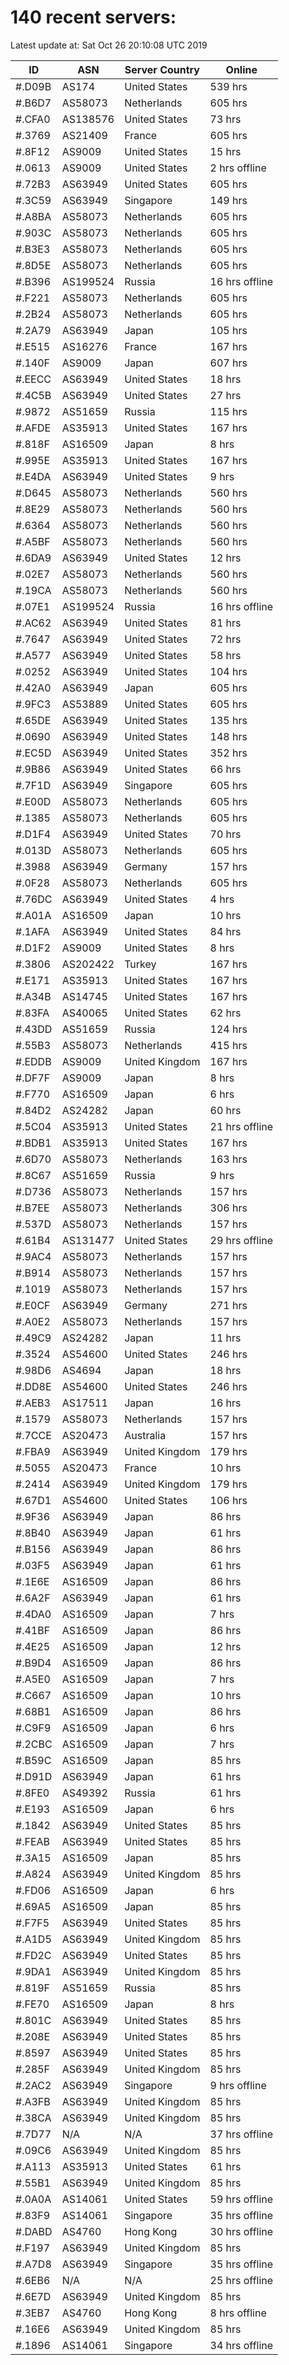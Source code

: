 # 140 recent servers:

Latest update at: Sat Oct 26 20:10:08 UTC 2019

| ID | ASN | Server Country | Online |
| -- | --- | -------------- | ------ |
| #.D09B | AS174 | United States | 539 hrs |
| #.B6D7 | AS58073 | Netherlands | 605 hrs |
| #.CFA0 | AS138576 | United States | 73 hrs |
| #.3769 | AS21409 | France | 605 hrs |
| #.8F12 | AS9009 | United States | 15 hrs |
| #.0613 | AS9009 | United States | 2 hrs offline |
| #.72B3 | AS63949 | United States | 605 hrs |
| #.3C59 | AS63949 | Singapore | 149 hrs |
| #.A8BA | AS58073 | Netherlands | 605 hrs |
| #.903C | AS58073 | Netherlands | 605 hrs |
| #.B3E3 | AS58073 | Netherlands | 605 hrs |
| #.8D5E | AS58073 | Netherlands | 605 hrs |
| #.B396 | AS199524 | Russia | 16 hrs offline |
| #.F221 | AS58073 | Netherlands | 605 hrs |
| #.2B24 | AS58073 | Netherlands | 605 hrs |
| #.2A79 | AS63949 | Japan | 105 hrs |
| #.E515 | AS16276 | France | 167 hrs |
| #.140F | AS9009 | Japan | 607 hrs |
| #.EECC | AS63949 | United States | 18 hrs |
| #.4C5B | AS63949 | United States | 27 hrs |
| #.9872 | AS51659 | Russia | 115 hrs |
| #.AFDE | AS35913 | United States | 167 hrs |
| #.818F | AS16509 | Japan | 8 hrs |
| #.995E | AS35913 | United States | 167 hrs |
| #.E4DA | AS63949 | United States | 9 hrs |
| #.D645 | AS58073 | Netherlands | 560 hrs |
| #.8E29 | AS58073 | Netherlands | 560 hrs |
| #.6364 | AS58073 | Netherlands | 560 hrs |
| #.A5BF | AS58073 | Netherlands | 560 hrs |
| #.6DA9 | AS63949 | United States | 12 hrs |
| #.02E7 | AS58073 | Netherlands | 560 hrs |
| #.19CA | AS58073 | Netherlands | 560 hrs |
| #.07E1 | AS199524 | Russia | 16 hrs offline |
| #.AC62 | AS63949 | United States | 81 hrs |
| #.7647 | AS63949 | United States | 72 hrs |
| #.A577 | AS63949 | United States | 58 hrs |
| #.0252 | AS63949 | United States | 104 hrs |
| #.42A0 | AS63949 | Japan | 605 hrs |
| #.9FC3 | AS53889 | United States | 605 hrs |
| #.65DE | AS63949 | United States | 135 hrs |
| #.0690 | AS63949 | United States | 148 hrs |
| #.EC5D | AS63949 | United States | 352 hrs |
| #.9B86 | AS63949 | United States | 66 hrs |
| #.7F1D | AS63949 | Singapore | 605 hrs |
| #.E00D | AS58073 | Netherlands | 605 hrs |
| #.1385 | AS58073 | Netherlands | 605 hrs |
| #.D1F4 | AS63949 | United States | 70 hrs |
| #.013D | AS58073 | Netherlands | 605 hrs |
| #.3988 | AS63949 | Germany | 157 hrs |
| #.0F28 | AS58073 | Netherlands | 605 hrs |
| #.76DC | AS63949 | United States | 4 hrs |
| #.A01A | AS16509 | Japan | 10 hrs |
| #.1AFA | AS63949 | United States | 84 hrs |
| #.D1F2 | AS9009 | United States | 8 hrs |
| #.3806 | AS202422 | Turkey | 167 hrs |
| #.E171 | AS35913 | United States | 167 hrs |
| #.A34B | AS14745 | United States | 167 hrs |
| #.83FA | AS40065 | United States | 62 hrs |
| #.43DD | AS51659 | Russia | 124 hrs |
| #.55B3 | AS58073 | Netherlands | 415 hrs |
| #.EDDB | AS9009 | United Kingdom | 167 hrs |
| #.DF7F | AS9009 | Japan | 8 hrs |
| #.F770 | AS16509 | Japan | 6 hrs |
| #.84D2 | AS24282 | Japan | 60 hrs |
| #.5C04 | AS35913 | United States | 21 hrs offline |
| #.BDB1 | AS35913 | United States | 167 hrs |
| #.6D70 | AS58073 | Netherlands | 163 hrs |
| #.8C67 | AS51659 | Russia | 9 hrs |
| #.D736 | AS58073 | Netherlands | 157 hrs |
| #.B7EE | AS58073 | Netherlands | 306 hrs |
| #.537D | AS58073 | Netherlands | 157 hrs |
| #.61B4 | AS131477 | United States | 29 hrs offline |
| #.9AC4 | AS58073 | Netherlands | 157 hrs |
| #.B914 | AS58073 | Netherlands | 157 hrs |
| #.1019 | AS58073 | Netherlands | 157 hrs |
| #.E0CF | AS63949 | Germany | 271 hrs |
| #.A0E2 | AS58073 | Netherlands | 157 hrs |
| #.49C9 | AS24282 | Japan | 11 hrs |
| #.3524 | AS54600 | United States | 246 hrs |
| #.98D6 | AS4694 | Japan | 18 hrs |
| #.DD8E | AS54600 | United States | 246 hrs |
| #.AEB3 | AS17511 | Japan | 16 hrs |
| #.1579 | AS58073 | Netherlands | 157 hrs |
| #.7CCE | AS20473 | Australia | 157 hrs |
| #.FBA9 | AS63949 | United Kingdom | 179 hrs |
| #.5055 | AS20473 | France | 10 hrs |
| #.2414 | AS63949 | United Kingdom | 179 hrs |
| #.67D1 | AS54600 | United States | 106 hrs |
| #.9F36 | AS63949 | Japan | 86 hrs |
| #.8B40 | AS63949 | Japan | 61 hrs |
| #.B156 | AS63949 | Japan | 86 hrs |
| #.03F5 | AS63949 | Japan | 61 hrs |
| #.1E6E | AS16509 | Japan | 86 hrs |
| #.6A2F | AS63949 | Japan | 61 hrs |
| #.4DA0 | AS16509 | Japan | 7 hrs |
| #.41BF | AS16509 | Japan | 86 hrs |
| #.4E25 | AS16509 | Japan | 12 hrs |
| #.B9D4 | AS16509 | Japan | 86 hrs |
| #.A5E0 | AS16509 | Japan | 7 hrs |
| #.C667 | AS16509 | Japan | 10 hrs |
| #.68B1 | AS16509 | Japan | 86 hrs |
| #.C9F9 | AS16509 | Japan | 6 hrs |
| #.2CBC | AS16509 | Japan | 7 hrs |
| #.B59C | AS16509 | Japan | 85 hrs |
| #.D91D | AS63949 | Japan | 61 hrs |
| #.8FE0 | AS49392 | Russia | 61 hrs |
| #.E193 | AS16509 | Japan | 6 hrs |
| #.1842 | AS63949 | United States | 85 hrs |
| #.FEAB | AS63949 | United States | 85 hrs |
| #.3A15 | AS16509 | Japan | 85 hrs |
| #.A824 | AS63949 | United Kingdom | 85 hrs |
| #.FD06 | AS16509 | Japan | 6 hrs |
| #.69A5 | AS16509 | Japan | 85 hrs |
| #.F7F5 | AS63949 | United States | 85 hrs |
| #.A1D5 | AS63949 | United Kingdom | 85 hrs |
| #.FD2C | AS63949 | United States | 85 hrs |
| #.9DA1 | AS63949 | United Kingdom | 85 hrs |
| #.819F | AS51659 | Russia | 85 hrs |
| #.FE70 | AS16509 | Japan | 8 hrs |
| #.801C | AS63949 | United States | 85 hrs |
| #.208E | AS63949 | United States | 85 hrs |
| #.8597 | AS63949 | United States | 85 hrs |
| #.285F | AS63949 | United Kingdom | 85 hrs |
| #.2AC2 | AS63949 | Singapore | 9 hrs offline |
| #.A3FB | AS63949 | United Kingdom | 85 hrs |
| #.38CA | AS63949 | United Kingdom | 85 hrs |
| #.7D77 | N/A | N/A | 37 hrs offline |
| #.09C6 | AS63949 | United Kingdom | 85 hrs |
| #.A113 | AS35913 | United States | 61 hrs |
| #.55B1 | AS63949 | United Kingdom | 85 hrs |
| #.0A0A | AS14061 | United States | 59 hrs offline |
| #.83F9 | AS14061 | Singapore | 35 hrs offline |
| #.DABD | AS4760 | Hong Kong | 30 hrs offline |
| #.F197 | AS63949 | United Kingdom | 85 hrs |
| #.A7D8 | AS63949 | Singapore | 35 hrs offline |
| #.6EB6 | N/A | N/A | 25 hrs offline |
| #.6E7D | AS63949 | United Kingdom | 85 hrs |
| #.3EB7 | AS4760 | Hong Kong | 8 hrs offline |
| #.16E6 | AS63949 | United Kingdom | 85 hrs |
| #.1896 | AS14061 | Singapore | 34 hrs offline |

